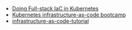 * [Doing Full-stack IaC in Kubernetes](https://cdk-eks-devops.workshop.aws/en/10-intro/200-fullstack-iac.html)
* [Kubernetes infrastructure-as-code bootcamp](https://github.com/bmduffy/k8s-iac)
* [infrastructure-as-code-tutorial](https://github.com/Artemmkin/infrastructure-as-code-tutorial/blob/master/docs/10-kubernetes.md)
